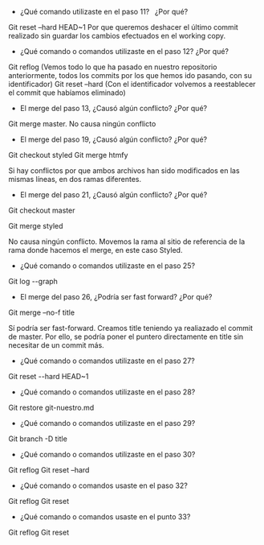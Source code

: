 -	¿Qué comando utilizaste en el paso 11?  ¿Por qué?

Git reset –hard HEAD~1
Por que queremos deshacer el último commit realizado sin guardar los cambios efectuados en el working copy. 

-	¿Qué comando o comandos utilizaste en el paso 12? ¿Por qué?

Git reflog (Vemos todo lo que ha pasado en nuestro repositorio anteriormente, todos los commits por los que hemos ido pasando, con su identificador) 
Git reset –hard <identificador> (Con el identificador volvemos a reestablecer el commit que habíamos eliminado)

-	El merge del paso 13, ¿Causó algún conflicto? ¿Por qué?

Git merge master.
No causa ningún conflicto 

-	El merge del paso 19, ¿Causó algún conflicto? ¿Por qué?

Git checkout styled
Git merge htmfy

Si hay conflictos por que ambos archivos han sido modificados en las mismas líneas, en dos ramas diferentes.

-	El merge del paso 21, ¿Causó algún conflicto? ¿Por qué?

Git checkout master

Git merge styled

No causa ningún conflicto. Movemos la rama al sitio de referencia de la rama donde hacemos el merge, en este caso Styled.

-	¿Qué comando o comandos utilizaste en el paso 25?

Git log --graph

-	El merge del paso 26, ¿Podría ser fast forward? ¿Por qué?

Git merge –no-f title

Sí podría ser fast-forward.
Creamos title teniendo ya realiazado el commit de master.
Por ello, se podría poner el puntero directamente en title sin necesitar de un commit más.

-	¿Qué comando o comandos utilizaste en el paso 27?

Git reset --hard HEAD~1

-	¿Qué comando o comandos utilizaste en el paso 28?

Git restore git-nuestro.md

-	¿Qué comando o comandos utilizaste en el paso 29?

Git branch -D title

-	¿Qué comando o comandos utilizaste en el paso 30?

Git reflog
Git reset –hard <identificador>

-	¿Qué comando o comandos usaste en el paso 32?

Git reflog
Git reset <identificador>

-	¿Qué comando o comandos usaste en el punto 33?

Git reflog
Git reset <identificador>

